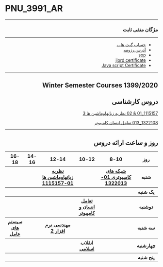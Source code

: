 


# PNU_3991_AR
----------
<div dir="rtl">
  
### مژگان متقی ثابت 

---
- [حساب گیت هاب](https://mozhganmottaghi.github.io/mozhgan.mottaghi/)
- [آدرس رزومه](https://mozhganmottaghi.github.io/mozhgan.mottaghi/)
- [sop](https://github.com/mozhganmottaghi/SOP)
- [jlord certificate](jlord.png)
- [Java script Certificate](java.jpeg)


-------------------
## Winter Semester Courses 1399/2020

## دروس کارشناسی

[1115157_01 & 02 نظريه زبانهاوماشين ها 3](https://github.com/AliRazavi-edu/PNU_3991/tree/master/_BSc/Theory-of-Languages-and-Machines)

[1322108_013 تعامل انسان کامپیوتر](https://github.com/AliRazavi-edu/PNU_3991/tree/master/_BSc/HumanComputerInteraction)

-----------------


## روز و ساعت ارائه دروس

<div dir="ltr">

<table style="width:100%">
  <tr>
    <th >16-18</th>
    <th >14-16</th>
    <th >12-14</th>
    <th>10-12</th>
    <th>8-10</th>
    <th>روز</th>
   </tr>
  <tr>
    <th ></th>
    <th ></th>
    <th ><a href="https://github.com/AliRazavi-edu/PNU_3991/tree/master/_BSc/Theory-of-Languages-and-Machines" >نظريه زبانهاوماشين ها 01-1115157</a></th>
    <th ></th>
    <th ><a 
    <th ><a href="https://github.com/AliRazavi-edu/PNU_3991/tree/master/_BSc/Theory-of-Languages-and-Machines" >شبکه های کامپیوتری         01-1322013</a></th>
  <th>شنبه</th>
  </tr>
   <tr>
    <th ></th>
    <th ></th>
    <th></th>
    <th></th>
    <th ></th>
    <th>یک شنبه</th>
  </tr>
   <tr>
     <th ><a </a> </th>
     <th ><a </a></th>
     <th><a </a></th>
     <th><a 
     <th><a href="https://github.com/AliRazavi-edu/PNU_3991/tree/master/_BSc/HumanComputerInteraction">تعامل انسان و كامپيوتر</a></th>
    <th ></th>   
    <th>دوشنبه</th>
  </tr>
   <tr>
     <th><a href="https://github.com/AliRazavi-edu/PNU_3991/tree/master/_BSc/HumanComputerInteraction">سیستم های عامل</a></th>
    <th ></th>
     <th><a href="https://github.com/AliRazavi-edu/PNU_3991/tree/master/_BSc/HumanComputerInteraction"> مهندسی نرم افزار 2 </a></th>
    <th></th>
    <th ></th>
    <th>سه شنبه</th>
  </tr>
   <tr>
    <th ></th>
    <th ></th>
    <th></th>
    <th><a href="https://github.com/AliRazavi-edu/PNU_3991/tree/master/_BSc/HumanComputerInteraction">انقلاب اسلامی</a></th>
     <th ><a </a></th>
    <th>چهارشنبه</th>
  </tr>
   <tr>
    <th ></th>
     <th ><a  </a></th>
     <th ><a </a></th>
     <th><a  </a></th>
    <th><a </a></th>
    <th>پنج شنبه</th>
  </tr>
</table>



